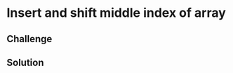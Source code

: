 # Insert and shift middle index of array
<!-- Short summary or background information -->

## Challenge
<!-- Description of the challenge -->

## Solution
<!-- Embedded whiteboard image -->